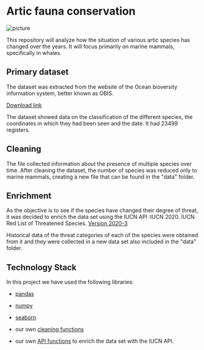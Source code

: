 # Artic fauna conservation

![picture](https://github.com/Fominayasg/W3-pipelines-project-artic_mammals/blob/main/Images/humpback-whale-436120.jpg)

This repository will analyze how the situation of various artic species has changed over the years.
It will focus primarily on marine mammals, specifically in whales.


## Primary dataset

The dataset was extracted from the website of the Ocean bioversity information system, better known as OBIS.

[Download link](https://mapper.obis.org/?datasetid=19119a0f-92f3-4662-85c5-30f8472067cf#)

The dataset showed data on the classification of the different species, the coordinates in which they had been seen and the date.
It had 23499 registers.

## Cleaning

The file collected information about the presence of multiple species over time.
After cleaning the dataset, the number of species was reduced only to marine mammals, creating a new file that can be found in the "data" folder.


## Enrichment

As the objective is to see if the species have changed their degree of threat, it was decided to enrich the data set using the IUCN API :IUCN 2020. IUCN Red List of Threatened Species. [Version 2020-3](https://apiv3.iucnredlist.org/api/v3/)

Historical data of the threat categories of each of the species were obtained from it and they were collected in a new data set also included in the "data" folder.

## Technology Stack
In this project we have used the following libraries:
 - [pandas](https://pandas.pydata.org/docs/)
 
 - [numpy](https://numpy.org/doc/stable/)
 
 - [seaborn](https://seaborn.pydata.org/)
 
 - our own [cleaning functions](https://github.com/Fominayasg/W3-pipelines-project-artic_mammals/blob/main/src/cleaning_magic.py)
 - our own [API functions](https://github.com/Fominayasg/W3-pipelines-project-artic_mammals/blob/main/src/api_functions.py) to enrich the data set with the IUCN API.
